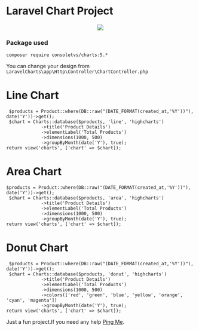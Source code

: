 # Laravel Chart Project
<p align="center"><img src="https://i.ibb.co/hmQF0S9/charts.png"/></p>


### Package used
`composer require consoletvs/charts:5.*`


You can change your design from `LaravelCharts\app\Http\Controller\ChartController.php`


#  Line Chart

```
 $products = Product::where(DB::raw("(DATE_FORMAT(created_at,'%Y'))"), date('Y'))->get();
 $chart = Charts::database($products, 'line', 'highcharts')
             ->title('Product Details')
             ->elementLabel('Total Products')
             ->dimensions(1000, 500)
             ->groupByMonth(date('Y'), true);
return view('charts', ['chart' => $chart]);
```


# Area Chart

```
$products = Product::where(DB::raw("(DATE_FORMAT(created_at,'%Y'))"), date('Y'))->get();
 $chart = Charts::database($products, 'area', 'highcharts')
             ->title('Product Details')
             ->elementLabel('Total Products')
             ->dimensions(1000, 500)
             ->groupByMonth(date('Y'), true);
return view('charts', ['chart' => $chart]);
```

# Donut Chart

```
 $products = Product::where(DB::raw("(DATE_FORMAT(created_at,'%Y'))"), date('Y'))->get();
 $chart = Charts::database($products, 'donut', 'highcharts')
             ->title('Product Details')
             ->elementLabel('Total Products')
             ->dimensions(1000, 500)
             ->colors(['red', 'green', 'blue', 'yellow', 'orange', 'cyan', 'magenta'])
             ->groupByMonth(date('Y'), true);
return view('charts', ['chart' => $chart]);
```

Just a fun project.If you need any help [Ping Me](https://facebook.com/r.sark4r).
